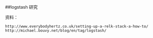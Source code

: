 ##logstash 研究

资料：
    
    http://www.everybodyhertz.co.uk/setting-up-a-relk-stack-a-how-to/
    http://michael.bouvy.net/blog/en/tag/logstash/